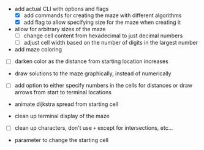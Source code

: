 - add actual CLI with options and flags
  - [x] add commands for creating the maze with different algorithms
  - [x] add flag to allow specifying size for the maze when creating it

- allow for arbitrary sizes of the maze
  - [ ] change cell content from hexadecimal to just decimal numbers
  - [ ] adjust cell width based on the number of digits in the largest number

-  add maze coloring
  - [ ] darken color as the distance from starting location increases

-  draw solutions to the maze graphically, instead of numerically
  - [ ] add option to either specify numbers in the cells for distances or draw arrows from start to terminal locations


-  animate dijkstra spread from starting cell

-  clean up terminal display of the maze
  - [ ] clean up characters, don't use `+` except for intersections, etc...

-  parameter to change the starting cell
